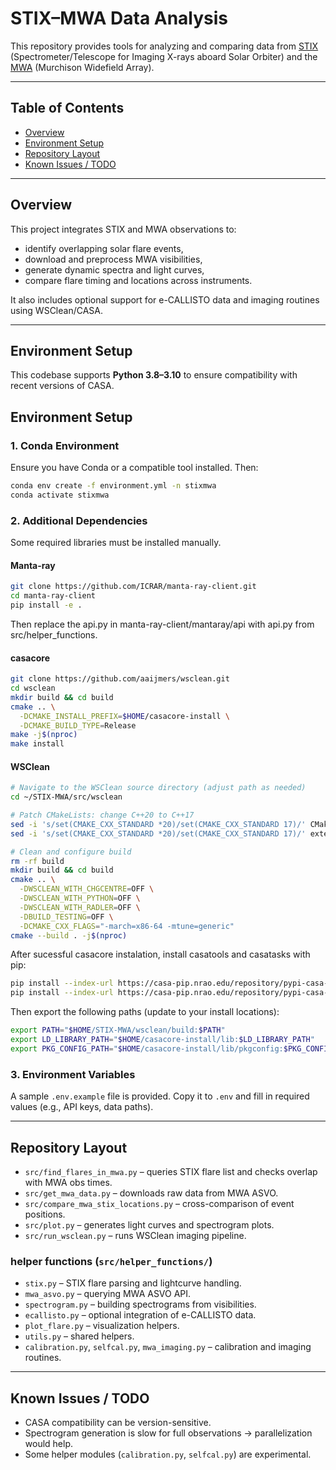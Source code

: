 # STIX–MWA Data Analysis

This repository provides tools for analyzing and comparing data from 
[STIX](https://datacenter.stix.i4ds.net/) (Spectrometer/Telescope for Imaging X-rays aboard Solar Orbiter) 
and the [MWA](https://www.mwatelescope.org/) (Murchison Widefield Array).

---

## Table of Contents
- [Overview](#overview)
- [Environment Setup](#environment-setup)
- [Repository Layout](#repository-layout)
- [Known Issues / TODO](#known-issues--todo)

---

## Overview
This project integrates STIX and MWA observations to:
- identify overlapping solar flare events,
- download and preprocess MWA visibilities,
- generate dynamic spectra and light curves,
- compare flare timing and locations across instruments.

It also includes optional support for e-CALLISTO data and imaging routines using WSClean/CASA.

---

## Environment Setup

This codebase supports **Python 3.8–3.10** to ensure compatibility with recent versions of CASA.

## Environment Setup

### 1. Conda Environment
Ensure you have Conda or a compatible tool installed. Then:
```bash
conda env create -f environment.yml -n stixmwa
conda activate stixmwa
```

### 2. Additional Dependencies
Some required libraries must be installed manually.

#### Manta-ray
```bash
git clone https://github.com/ICRAR/manta-ray-client.git
cd manta-ray-client
pip install -e .
```

Then replace the api.py in manta-ray-client/mantaray/api with api.py from src/helper_functions.

#### casacore
```bash
git clone https://github.com/aaijmers/wsclean.git
cd wsclean
mkdir build && cd build
cmake .. \
  -DCMAKE_INSTALL_PREFIX=$HOME/casacore-install \
  -DCMAKE_BUILD_TYPE=Release
make -j$(nproc)
make install
```

#### WSClean
```bash
# Navigate to the WSClean source directory (adjust path as needed)
cd ~/STIX-MWA/src/wsclean

# Patch CMakeLists: change C++20 to C++17
sed -i 's/set(CMAKE_CXX_STANDARD *20)/set(CMAKE_CXX_STANDARD 17)/' CMakeLists.txt
sed -i 's/set(CMAKE_CXX_STANDARD *20)/set(CMAKE_CXX_STANDARD 17)/' external/aocommon/CMakeLists.txt

# Clean and configure build
rm -rf build
mkdir build && cd build
cmake .. \
  -DWSCLEAN_WITH_CHGCENTRE=OFF \
  -DWSCLEAN_WITH_PYTHON=OFF \
  -DWSCLEAN_WITH_RADLER=OFF \
  -DBUILD_TESTING=OFF \
  -DCMAKE_CXX_FLAGS="-march=x86-64 -mtune=generic"
cmake --build . -j$(nproc)
```

After sucessful casacore instalation, install casatools and casatasks with pip:
```bash
pip install --index-url https://casa-pip.nrao.edu/repository/pypi-casa-release/simple casatools
pip install --index-url https://casa-pip.nrao.edu/repository/pypi-casa-release/simple casatasks
```

Then export the following paths (update to your install locations):
```bash
export PATH="$HOME/STIX-MWA/wsclean/build:$PATH"
export LD_LIBRARY_PATH="$HOME/casacore-install/lib:$LD_LIBRARY_PATH"
export PKG_CONFIG_PATH="$HOME/casacore-install/lib/pkgconfig:$PKG_CONFIG_PATH"
```

### 3. Environment Variables
A sample `.env.example` file is provided. Copy it to `.env` and fill in required values (e.g., API keys, data paths).

---

## Repository Layout

- `src/find_flares_in_mwa.py` – queries STIX flare list and checks overlap with MWA obs times.
- `src/get_mwa_data.py` – downloads raw data from MWA ASVO.
- `src/compare_mwa_stix_locations.py` – cross-comparison of event positions.
- `src/plot.py` – generates light curves and spectrogram plots.
- `src/run_wsclean.py` – runs WSClean imaging pipeline.

### helper functions (`src/helper_functions/`)
- `stix.py` – STIX flare parsing and lightcurve handling.
- `mwa_asvo.py` – querying MWA ASVO API.
- `spectrogram.py` – building spectrograms from visibilities.
- `ecallisto.py` – optional integration of e-CALLISTO data.
- `plot_flare.py` – visualization helpers.
- `utils.py` – shared helpers.
- `calibration.py`, `selfcal.py`, `mwa_imaging.py` – calibration and imaging routines.

---

## Known Issues / TODO
- CASA compatibility can be version-sensitive.
- Spectrogram generation is slow for full observations → parallelization would help.
- Some helper modules (`calibration.py`, `selfcal.py`) are experimental.
